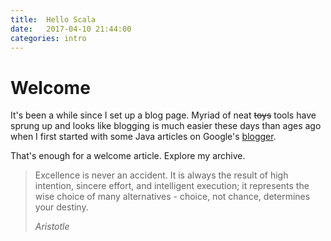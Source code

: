 ```yaml
---
title:  Hello Scala
date:   2017-04-10 21:44:00
categories: intro
---
```


# Welcome
It's been a while since I set up a blog page. Myriad of neat ~~toys~~ tools have sprung up and looks like blogging is much easier these days than ages ago when I first started with some Java articles on Google's [blogger](http://it-demystified.blogspot.co.uk/).

That's enough for a welcome article. Explore my archive.

> Excellence is never an accident. It is always the result of high intention, sincere effort, and intelligent execution; it represents the wise choice of many alternatives - choice, not chance, determines your destiny.
> 
> _Aristotle_

